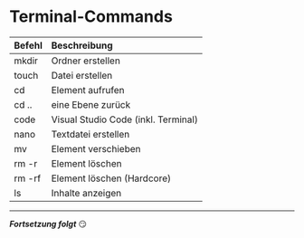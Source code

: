 # Terminal-Commands

| Befehl | Beschreibung |
| :----- | :---------- |
| mkdir | Ordner erstellen |
| touch | Datei erstellen |
| cd | Element aufrufen |
| cd .. | eine Ebene zurück |
| code | Visual Studio Code (inkl. Terminal) |
| nano | Textdatei erstellen |
| mv | Element verschieben |
| rm -r | Element löschen |
| rm -rf | Element löschen (Hardcore) |
| ls | Inhalte anzeigen |

---

**_Fortsetzung folgt_** :smirk:

